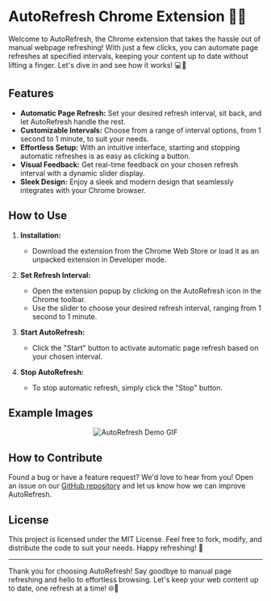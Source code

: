 # AutoRefresh Chrome Extension 🔄🚀

Welcome to AutoRefresh, the Chrome extension that takes the hassle out of manual webpage refreshing! With just a few clicks, you can automate page refreshes at specified intervals, keeping your content up to date without lifting a finger. Let's dive in and see how it works! 💻🎉

## Features

- **Automatic Page Refresh:** Set your desired refresh interval, sit back, and let AutoRefresh handle the rest.
- **Customizable Intervals:** Choose from a range of interval options, from 1 second to 1 minute, to suit your needs.
- **Effortless Setup:** With an intuitive interface, starting and stopping automatic refreshes is as easy as clicking a button.
- **Visual Feedback:** Get real-time feedback on your chosen refresh interval with a dynamic slider display.
- **Sleek Design:** Enjoy a sleek and modern design that seamlessly integrates with your Chrome browser.

## How to Use

1. **Installation:**
   - Download the extension from the Chrome Web Store or load it as an unpacked extension in Developer mode.

2. **Set Refresh Interval:**
   - Open the extension popup by clicking on the AutoRefresh icon in the Chrome toolbar.
   - Use the slider to choose your desired refresh interval, ranging from 1 second to 1 minute.

3. **Start AutoRefresh:**
   - Click the "Start" button to activate automatic page refresh based on your chosen interval.

4. **Stop AutoRefresh:**
   - To stop automatic refresh, simply click the "Stop" button.

## Example Images
<div align="center"> 
    <img src="https://github.com/Anujesh-Ansh/AutoRefresh/assets/110138469/6cf0724f-db7b-46a3-a1ca-28f402d1ea08" alt="AutoRefresh Demo GIF">
</div>


## How to Contribute

Found a bug or have a feature request? We'd love to hear from you! Open an issue on our [GitHub repository](https://github.com/Anujesh-Ansh/AutoRefresh/issues) and let us know how we can improve AutoRefresh.

## License

This project is licensed under the MIT License. Feel free to fork, modify, and distribute the code to suit your needs. Happy refreshing! 🌟

---

Thank you for choosing AutoRefresh! Say goodbye to manual page refreshing and hello to effortless browsing. Let's keep your web content up to date, one refresh at a time! 🌐💨
